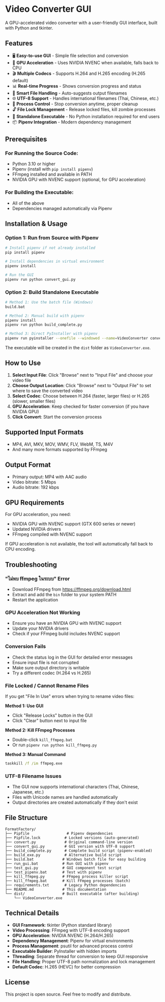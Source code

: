 # Video Converter GUI

A GPU-accelerated video converter with a user-friendly GUI interface, built with Python and tkinter.

## Features

- 🖥️ **Easy-to-use GUI** - Simple file selection and conversion
- 🚀 **GPU Acceleration** - Uses NVIDIA NVENC when available, falls back to CPU
- 🎬 **Multiple Codecs** - Supports H.264 and H.265 encoding (H.265 default)
- 📊 **Real-time Progress** - Shows conversion progress and status
- 📁 **Smart File Handling** - Auto-suggests output filenames
- 🌐 **UTF-8 Support** - Handles international filenames (Thai, Chinese, etc.)
- 🛑 **Process Control** - Stop conversion anytime, proper cleanup
- 🔓 **File Lock Management** - Release locked files, kill zombie processes
- 🔧 **Standalone Executable** - No Python installation required for end users
- 📦 **Pipenv Integration** - Modern dependency management

## Prerequisites

### For Running the Source Code:
- Python 3.10 or higher
- Pipenv (install with `pip install pipenv`)
- FFmpeg installed and available in PATH
- NVIDIA GPU with NVENC support (optional, for GPU acceleration)

### For Building the Executable:
- All of the above
- Dependencies managed automatically via Pipenv

## Installation & Usage

### Option 1: Run from Source with Pipenv
```bash
# Install pipenv if not already installed
pip install pipenv

# Install dependencies in virtual environment
pipenv install

# Run the GUI
pipenv run python convert_gui.py
```
### Option 2: Build Standalone Executable
```bash
# Method 1: Use the batch file (Windows)
build.bat

# Method 2: Manual build with pipenv
pipenv install
pipenv run python build_complete.py

# Method 3: Direct PyInstaller with pipenv
pipenv run pyinstaller --onefile --windowed --name=VideoConverter convert_gui.py
```
The executable will be created in the `dist` folder as `VideoConverter.exe`.

## How to Use
1. **Select Input File**: Click "Browse" next to "Input File" and choose your video file
2. **Choose Output Location**: Click "Browse" next to "Output File" to set where to save the converted video
3. **Select Codec**: Choose between H.264 (faster, larger files) or H.265 (slower, smaller files)
4. **GPU Acceleration**: Keep checked for faster conversion (if you have NVIDIA GPU)
5. **Click Convert**: Start the conversion process

## Supported Input Formats

- MP4, AVI, MKV, MOV, WMV, FLV, WebM, TS, M4V
- And many more formats supported by FFmpeg

## Output Format

- Primary output: MP4 with AAC audio
- Video bitrate: 5 Mbps
- Audio bitrate: 192 kbps

## GPU Requirements

For GPU acceleration, you need:
- NVIDIA GPU with NVENC support (GTX 600 series or newer)
- Updated NVIDIA drivers
- FFmpeg compiled with NVENC support

If GPU acceleration is not available, the tool will automatically fall back to CPU encoding.

## Troubleshooting

### "ไม่พบ ffmpeg ในระบบ" Error
- Download FFmpeg from https://ffmpeg.org/download.html
- Extract and add the `bin` folder to your system PATH
- Restart the application

### GPU Acceleration Not Working
- Ensure you have an NVIDIA GPU with NVENC support
- Update your NVIDIA drivers
- Check if your FFmpeg build includes NVENC support

### Conversion Fails
- Check the status log in the GUI for detailed error messages
- Ensure input file is not corrupted
- Make sure output directory is writable
- Try a different codec (H.264 vs H.265)

### File Locked / Cannot Rename Files
If you get "File In Use" errors when trying to rename video files:

**Method 1: Use GUI**
- Click "Release Locks" button in the GUI
- Click "Clear" button next to input file

**Method 2: Kill FFmpeg Processes**
- Double-click `kill_ffmpeg.bat`
- Or run `pipenv run python kill_ffmpeg.py`

**Method 3: Manual Command**
```cmd
taskkill /f /im ffmpeg.exe
```

### UTF-8 Filename Issues
- The GUI now supports international characters (Thai, Chinese, Japanese, etc.)
- Files with Unicode names are handled automatically
- Output directories are created automatically if they don't exist

## File Structure

```
FormatFactory/
├── Pipfile                 # Pipenv dependencies
├── Pipfile.lock           # Locked versions (auto-generated)
├── convert.py             # Original command-line version
├── convert_gui.py         # GUI version with UTF-8 support
├── build_complete.py      # Complete build script (pipenv-enabled)
├── build_exe.py           # Alternative build script
├── build.bat             # Windows batch file for easy building
├── run_gui.bat           # Run GUI with pipenv
├── test_gui.py           # GUI component test script
├── test_pipenv.bat       # Test with pipenv
├── kill_ffmpeg.py        # FFmpeg process killer script
├── kill_ffmpeg.bat       # Kill FFmpeg processes (batch)
├── requirements.txt       # Legacy Python dependencies
├── README.md             # This documentation
└── dist/                 # Built executable (after building)
    └── VideoConverter.exe
```

## Technical Details

- **GUI Framework**: tkinter (Python standard library)
- **Video Processing**: FFmpeg with UTF-8 encoding support
- **GPU Acceleration**: NVIDIA NVENC (H.264/H.265)
- **Dependency Management**: Pipenv for virtual environments
- **Process Management**: psutil for advanced process control
- **Executable Builder**: PyInstaller with hidden imports
- **Threading**: Separate thread for conversion to keep GUI responsive
- **File Handling**: Proper UTF-8 path normalization and lock management
- **Default Codec**: H.265 (HEVC) for better compression

## License

This project is open source. Feel free to modify and distribute.
